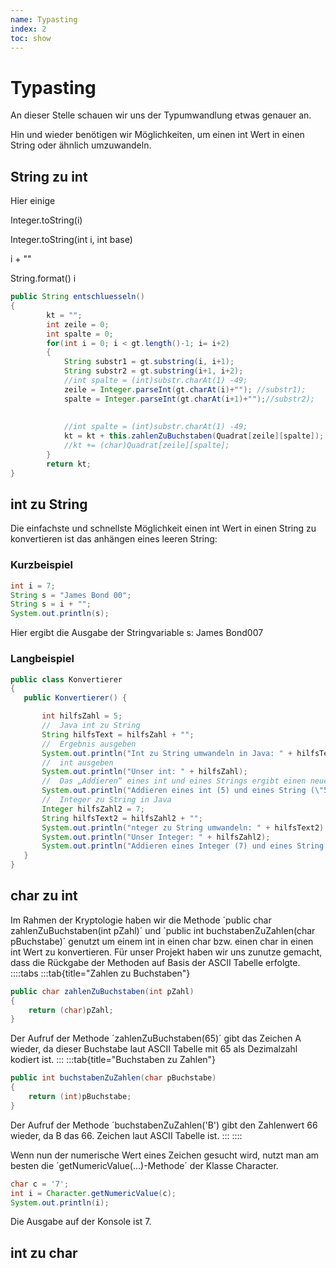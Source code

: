 ```yaml
---
name: Typasting
index: 2
toc: show
---
```

# Typasting

An dieser Stelle schauen wir uns der Typumwandlung etwas genauer an. 

Hin und wieder benötigen wir Möglichkeiten, um einen int Wert in einen String oder ähnlich umzuwandeln.

## String zu int
Hier einige

Integer.​toString(i)

Integer.toString(int i, int base)

i + ""

String.format() i

```java
public String entschluesseln()
{
        kt = "";
        int zeile = 0;
        int spalte = 0;
        for(int i = 0; i < gt.length()-1; i= i+2)
        {
            String substr1 = gt.substring(i, i+1);
            String substr2 = gt.substring(i+1, i+2);
            //int spalte = (int)substr.charAt(1) -49;
            zeile = Integer.parseInt(gt.charAt(i)+""); //substr1);
            spalte = Integer.parseInt(gt.charAt(i+1)+"");//substr2);
            
            
            //int spalte = (int)substr.charAt(1) -49;
            kt = kt + this.zahlenZuBuchstaben(Quadrat[zeile][spalte]);
            //kt += (char)Quadrat[zeile][spalte];
        }
        return kt;
}
```   

## int zu String
Die einfachste und schnellste Möglichkeit einen int Wert in einen String zu konvertieren ist das anhängen eines leeren String:

### Kurzbeispiel
```java
int i = 7;
String s = "James Bond 00";
String s = i + "";
System.out.println(s);
```
Hier ergibt die Ausgabe der Stringvariable s: James Bond007

### Langbeispiel
```java
public class Konvertierer
{
   public Konvertierer() {

       int hilfsZahl = 5;
       //  Java int zu String
       String hilfsText = hilfsZahl + "";
       //  Ergebnis ausgeben
       System.out.println("Int zu String umwandeln in Java: " + hilfsText);
       //  int ausgeben
       System.out.println("Unser int: " + hilfsZahl);
       //  Das „Addieren“ eines int und eines Strings ergibt einen neuen String
       System.out.println("Addieren eines int (5) und eines String (\"5\"). Das Ergebnis ist ein neuer String: " + hilfsText + hilfsZahl);
       //  Integer zu String in Java
       Integer hilfsZahl2 = 7;
       String hilfsText2 = hilfsZahl2 + "";
       System.out.println("nteger zu String umwandeln: " + hilfsText2);
       System.out.println("Unser Integer: " + hilfsZahl2);
       System.out.println("Addieren eines Integer (7) und eines String (\"7\"). Das Ergebnis ist ein neuer String: " + hilfsZahl2 + hilfsText2);
   }
}
```
## char zu int
Im Rahmen der Kryptologie haben wir die Methode ´public char zahlenZuBuchstaben(int pZahl)´ und ´public int buchstabenZuZahlen(char pBuchstabe)´ genutzt um einem int in einen char bzw. einen char in einen int Wert zu konvertieren. 
Für unser Projekt haben wir uns zunutze gemacht, dass die Rückgabe der Methoden auf Basis der ASCII Tabelle erfolgte.
::::tabs
:::tab{title="Zahlen zu Buchstaben"}
```java
public char zahlenZuBuchstaben(int pZahl)
{
    return (char)pZahl;
}
```

Der Aufruf der Methode ´zahlenZuBuchstaben(65)´ gibt das Zeichen A wieder, da dieser Buchstabe laut ASCII Tabelle mit 65 als Dezimalzahl kodiert ist.
:::
:::tab{title="Buchstaben zu Zahlen"}
```java
public int buchstabenZuZahlen(char pBuchstabe)
{
    return (int)pBuchstabe;
}
```
Der Aufruf der Methode ´buchstabenZuZahlen('B') gibt den Zahlenwert 66 wieder, da B das 66. Zeichen laut ASCII Tabelle ist.
:::
::::




Wenn nun der numerische Wert eines Zeichen gesucht wird, nutzt man am besten die ´getNumericValue(…)-Methode´ der Klasse Character.

```java
char c = '7';
int i = Character.getNumericValue(c);
System.out.println(i);
```
Die Ausgabe auf der Konsole ist 7.

## int zu char
